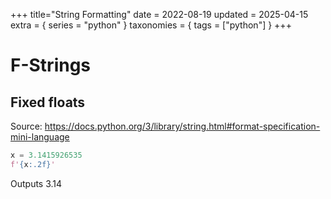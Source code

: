 +++
title="String Formatting"
date = 2022-08-19
updated = 2025-04-15
extra = { series = "python" }
taxonomies = { tags = ["python"] }
+++

# F-Strings

## Fixed floats

Source: <https://docs.python.org/3/library/string.html#format-specification-mini-language>

```python
x = 3.1415926535
f'{x:.2f}'
```

Outputs 3.14
